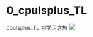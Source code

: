 # 0_cpulsplus_TL

cpulsplus_TL 为学习之旅
![](http://doc.feijianshen.com/uploads/201810/cplusplussz/attach_1560974ff5ce3699.png)